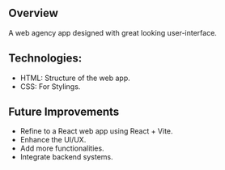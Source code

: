 ## Overview

A web agency app designed with great looking user-interface. 

## Technologies:

* HTML: Structure of the web app.
* CSS: For Stylings.

## Future Improvements

* Refine to a React web app using React + Vite.
* Enhance the UI/UX.
* Add more functionalities.
* Integrate backend systems.
